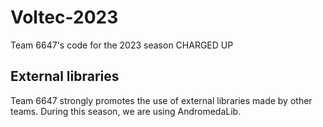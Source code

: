 # Voltec-2023
Team 6647's code for the 2023 season CHARGED UP

## External libraries

Team 6647 strongly promotes the use of external libraries made by other teams. During this season, we are using AndromedaLib. 
